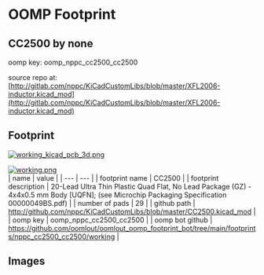 # OOMP Footprint  
## CC2500  by none  
  
oomp key: oomp_nppc_cc2500_cc2500  
  
source repo at: [http://gitlab.com/nppc/KiCadCustomLibs/blob/master/XFL2006-inductor.kicad_mod](http://gitlab.com/nppc/KiCadCustomLibs/blob/master/XFL2006-inductor.kicad_mod)  
## Footprint  
  
[![working_kicad_pcb_3d.png](working_kicad_pcb_3d_600.png)](working_kicad_pcb_3d.png)  
  
[![working.png](working_600.png)](working.png)  
| name | value | 
| --- | --- | 
| footprint name | CC2500 | 
| footprint description | 20-Lead Ultra Thin Plastic Quad Flat, No Lead Package (GZ) - 4x4x0.5 mm Body [UQFN]; (see Microchip Packaging Specification 00000049BS.pdf) | 
| number of pads | 29 | 
| github path | http://github.com/nppc/KiCadCustomLibs/blob/master/CC2500.kicad_mod | 
| oomp key | oomp_nppc_cc2500_cc2500 | 
| oomp bot github | https://github.com/oomlout/oomlout_oomp_footprint_bot/tree/main/footprints/nppc_cc2500_cc2500/working | 
## Images  
